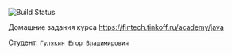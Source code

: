 ![Build Status](https://github.com/arhostcode/java-course-tinkoff/actions/workflows/build.yml/badge.svg)

Домашние задания курса https://fintech.tinkoff.ru/academy/java

Студент: `Гулякин Егор Владимирович`
